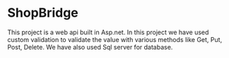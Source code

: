 # ShopBridge
This project is a web api built in Asp.net. In this project we have used custom validation to validate the value with various methods like Get, Put, Post, Delete. We have also used Sql server for database.
